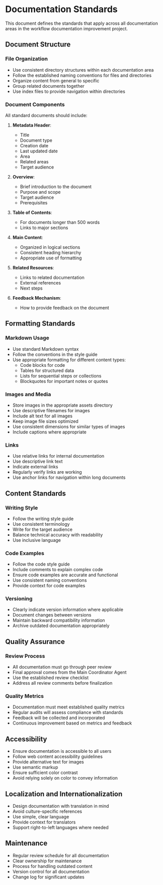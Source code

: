 # Documentation Standards

This document defines the standards that apply across all documentation areas in the workflow documentation improvement project.

## Document Structure

### File Organization

- Use consistent directory structures within each documentation area
- Follow the established naming conventions for files and directories
- Organize content from general to specific
- Group related documents together
- Use index files to provide navigation within directories

### Document Components

All standard documents should include:

1. **Metadata Header**:
   - Title
   - Document type
   - Creation date
   - Last updated date
   - Area
   - Related areas
   - Target audience

2. **Overview**:
   - Brief introduction to the document
   - Purpose and scope
   - Target audience
   - Prerequisites

3. **Table of Contents**:
   - For documents longer than 500 words
   - Links to major sections

4. **Main Content**:
   - Organized in logical sections
   - Consistent heading hierarchy
   - Appropriate use of formatting

5. **Related Resources**:
   - Links to related documentation
   - External references
   - Next steps

6. **Feedback Mechanism**:
   - How to provide feedback on the document

## Formatting Standards

### Markdown Usage

- Use standard Markdown syntax
- Follow the conventions in the style guide
- Use appropriate formatting for different content types:
  - Code blocks for code
  - Tables for structured data
  - Lists for sequential steps or collections
  - Blockquotes for important notes or quotes

### Images and Media

- Store images in the appropriate assets directory
- Use descriptive filenames for images
- Include alt text for all images
- Keep image file sizes optimized
- Use consistent dimensions for similar types of images
- Include captions where appropriate

### Links

- Use relative links for internal documentation
- Use descriptive link text
- Indicate external links
- Regularly verify links are working
- Use anchor links for navigation within long documents

## Content Standards

### Writing Style

- Follow the writing style guide
- Use consistent terminology
- Write for the target audience
- Balance technical accuracy with readability
- Use inclusive language

### Code Examples

- Follow the code style guide
- Include comments to explain complex code
- Ensure code examples are accurate and functional
- Use consistent naming conventions
- Provide context for code examples

### Versioning

- Clearly indicate version information where applicable
- Document changes between versions
- Maintain backward compatibility information
- Archive outdated documentation appropriately

## Quality Assurance

### Review Process

- All documentation must go through peer review
- Final approval comes from the Main Coordinator Agent
- Use the established review checklist
- Address all review comments before finalization

### Quality Metrics

- Documentation must meet established quality metrics
- Regular audits will assess compliance with standards
- Feedback will be collected and incorporated
- Continuous improvement based on metrics and feedback

## Accessibility

- Ensure documentation is accessible to all users
- Follow web content accessibility guidelines
- Provide alternative text for images
- Use semantic markup
- Ensure sufficient color contrast
- Avoid relying solely on color to convey information

## Localization and Internationalization

- Design documentation with translation in mind
- Avoid culture-specific references
- Use simple, clear language
- Provide context for translators
- Support right-to-left languages where needed

## Maintenance

- Regular review schedule for all documentation
- Clear ownership for maintenance
- Process for handling outdated content
- Version control for all documentation
- Change log for significant updates

